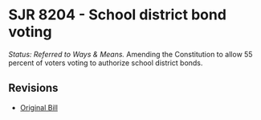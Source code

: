 # SJR 8204 - School district bond voting
*Status: Referred to Ways & Means.*
Amending the Constitution to allow 55 percent of voters voting to authorize school district bonds.

## Revisions
* [Original Bill](1/)